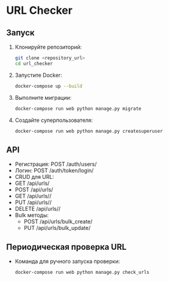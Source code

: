 # URL Checker

## Запуск

1. Клонируйте репозиторий:
   ```bash
   git clone <repository_url>
   cd url_checker
2. Запустите Docker:
    ```bash
    docker-compose up --build
3. Выполните миграции:
    ```bash
    docker-compose run web python manage.py migrate
4. Создайте суперпользователя:
    ```bash
    docker-compose run web python manage.py createsuperuser

## API
- Регистрация: POST /auth/users/
- Логин: POST /auth/token/login/
- CRUD для URL:
- GET /api/urls/
- POST /api/urls/
- GET /api/urls/<id>/
- PUT /api/urls/<id>/
- DELETE /api/urls/<id>/
- Bulk методы:
  - POST /api/urls/bulk_create/
  - PUT /api/urls/bulk_update/

## Периодическая проверка URL
- Команда для ручного запуска проверки:
    ```bash
    docker-compose run web python manage.py check_urls
